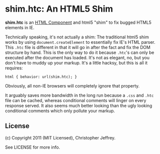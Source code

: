 # shim.htc: An HTML5 Shim

__shim.htc__ is an [HTML Component](http://en.wikipedia.org/wiki/HTML_Components) and 
html5 "shim" to fix bugged HTML5 elements in IE. 

Technically speaking, it's not actually a shim: The traditional html5 shim works 
by using `document.createElement` to essentially fix IE's HTML parser. This `.htc` 
file is different in that it will go in after the fact and fix the DOM structure 
by hand. This is the only way to do it because `.htc`'s can only be executed after 
the document has loaded. It's not as elegant, no, but you don't have to muddy up 
your markup. It's a little hacksy, but this is all it requires:

    html { behavior: url(shim.htc); }

Obviously, all non-IE browsers will completely ignore that property. 

It arguably saves more bandwidth in the long run because a `.css` and `.htc` file 
can be cached, whereas conditional comments will linger on every response served. 
It also seems much better looking than the ugly looking conditional comments which 
only pollute your markup. 

## License

(c) Copyright 2011 (MIT Licensed), Christopher Jeffrey.

See LICENSE for more info.
